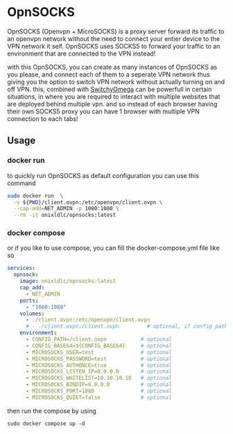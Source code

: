 # OpnSOCKS
OpnSOCKS (Openvpn + MicroSOCKS) is a proxy server forward its traffic to an openvpn network without the need to connect your entier device to the VPN network it self. OpnSOCKS uses SOCKS5 to forward your traffic to an environment that are connected to the VPN instead! 

with this OpnSOCKS, you can create as many instances of OpnSOCKS as you please, and connect each of them to a seperate VPN network thus giving you the option to switch VPN network without actually turning on and off VPN. this, combined with [SwitchyOmega](https://github.com/FelisCatus/SwitchyOmega) can be powerfull in certain situations, in where you are required to interact with multiple websites that are deployed behind multiple vpn. and so instead of each browser having their own SOCKS5 proxy you can have 1 browser with multiple VPN connection to each tabs!

## Usage
### docker run
to quickly run OpnSOCKS as default configuration you can use this command
```sh
sudo docker run  \
  -v ${PWD}/client.ovpn:/etc/openvpn/client.ovpn \
  --cap-add=NET_ADMIN -p 1080:1080 \
  --rm -it onixldlc/opnsocks:latest
```

### docker compose
or if you like to use compose, you can fill the docker-compose.yml file like so
```yml
services:
  opnsock:
    image: onixldlc/opnsocks:latest
    cap_add:
      - NET_ADMIN
    ports:
      - "1080:1080"
    volumes:
      - ./client.ovpn:/etc/openvpn/client.ovpn
      # - ./client.ovpn:/client.ovpn         # optional, if config path is used
    environment:
      - CONFIG_PATH=/client.ovpn           # optional
      - CONFIG_BASE64=${CONFIG_BASE64}     # optional
      - MICROSOCKS_USER=test               # optional
      - MICROSOCKS_PASSWORD=test           # optional
      - MICROSOCKS_AUTHONCE=true           # optional
      - MICROSOCKS_LISTEN_IP=0.0.0.0       # optional
      - MICROSOCKS_WHITELIST=10.10.10.10   # optional
      - MICROSOCKS_BINDIP=0.0.0.0          # optional
      - MICROSOCKS_PORT=1080               # optional
      - MICROSOCKS_QUIET=false             # optional
```
then run the compose by using
```
sudo docker compose up -d
```
